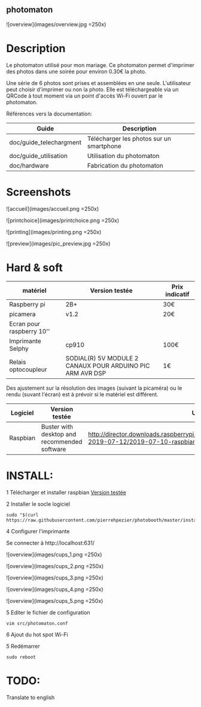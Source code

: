 photomaton
-----------

![overview](images/overview.jpg =250x)

Description
===========

Le photomaton utilisé pour mon mariage. Ce photomaton permet d'imprimer des photos dans une soirée pour environ 0.30€ la photo.

Une série de 6 photos sont prises et assemblées en une seule. L'utilisateur peut choisir d'imprimer ou non la photo. Elle est téléchargeable via un QRCode à tout moment via un point d'accès Wi-Fi ouvert par le photomaton.

Références vers la documentation:

|Guide|Description|
|-----|-----------|
|doc/guide_telechargment|Télécharger les photos sur un smartphone|
|doc/guide_utilisation|Utilisation du photomaton|
|doc/hardware|Fabrication du photomaton|


Screenshots
===========

![accueil](images/accueil.png =250x)

![printchoice](images/printchoice.png =250x)

![printing](images/printing.png =250x)

![preview](images/pic_preview.jpg =250x)

Hard & soft
===========

|matériel|Version testée|Prix indicatif|
|--------|--------------|--------------|
|Raspberry pi | 2B+ | 30€ |
|picamera |v1.2| 20€ |
|Ecran pour raspberry 10''| | |
|Imprimante Selphy|cp910|100€|
|Relais optocoupleur|SODIAL(R) 5V MODULE 2 CANAUX POUR ARDUINO PIC ARM AVR DSP|1€|

 Des ajustement sur la résolution des images (suivant la picaméra) ou le rendu (suvant l'écran) est à prévoir si le matériel est différent.

|Logiciel|Version testée|URL|
|--------|--------------|---|
|Raspbian|Buster with desktop and recommended software|http://director.downloads.raspberrypi.org/raspbian_full/images/raspbian_full-2019-07-12/2019-07-10-raspbian-buster-full.zip|

INSTALL:
========

1 Télécharger et installer raspbian [Version testée](http://director.downloads.raspberrypi.org/raspbian_full/images/raspbian_full-2019-07-12/2019-07-10-raspbian-buster-full.zip)

2 Installer le socle logiciel

```
sudo "$(curl https://raw.githubusercontent.com/pierrehpezier/photobooth/master/install_stript.sh)"
```
4 Configurer l'imprimante

Se connecter à http://localhost:631/

![overview](images/cups_1.png =250x)

![overview](images/cups_2.png =250x)

![overview](images/cups_3.png =250x)

![overview](images/cups_4.png =250x)

![overview](images/cups_5.png =250x)

5 Editer le fichier de configuration

```
vim src/photomaton.conf
```

6 Ajout du hot spot Wi-Fi


5 Redémarrer

```
sudo reboot
```

TODO:
=====

Translate to english
